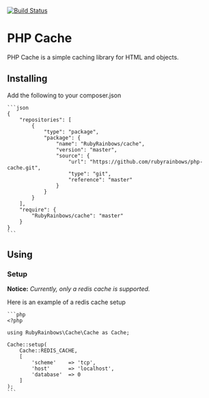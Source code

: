 [![Build Status](https://travis-ci.org/rubyrainbows/php-cache.png?branch=master)](https://travis-ci.org/rubyrainbows/php-cache)

# PHP Cache

PHP Cache is a simple caching library for HTML and objects.

## Installing

Add the following to your composer.json

    ```json
    {
        "repositories": [
            {
                "type": "package",
                "package": {
                    "name": "RubyRainbows/cache",
                    "version": "master",
                    "source": {
                        "url": "https://github.com/rubyrainbows/php-cache.git",
                        "type": "git",
                        "reference": "master"
                    }
                }
            }
        ],
        "require": {
            "RubyRainbows/cache": "master"
        }
    }
    ```

## Using

### Setup

**Notice:** *Currently, only a redis cache is supported.*

Here is an example of a redis cache setup

    ```php
    <?php

    using RubyRainbows\Cache\Cache as Cache;

    Cache::setup(
        Cache::REDIS_CACHE,
        [
            'scheme'    => 'tcp',
            'host'      => 'localhost',
            'database'  => 0
        ]
    );
    ```